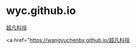 # wyc.github.io
<a href="https://wangyuchenbv.github.io/超凡科技/html/超凡科技.html">超凡科技</a>

<a href="https://wangyuchenbv.github.io/<a href="https://wangyuchenbv.github.io/超凡科技/html/超凡科技.html">超凡科技</a></a>

